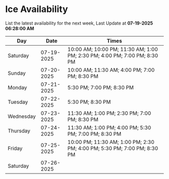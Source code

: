 # Ice Availability

List the latest availability for the next week, Last Update at **07-19-2025 06:28:00 AM**

| Day         | Date        | Times       |
| ----------- | ----------- | ----------- |
|Saturday|07-19-2025|10:00 AM; 10:00 PM; 11:30 AM; 1:00 PM; 2:30 PM; 4:00 PM; 7:00 PM; 8:30 PM|
|Sunday|07-20-2025|10:00 AM; 11:30 AM; 4:00 PM; 7:00 PM; 8:30 PM|
|Monday|07-21-2025|5:30 PM; 7:00 PM; 8:30 PM|
|Tuesday|07-22-2025|5:30 PM; 8:30 PM|
|Wednesday|07-23-2025|11:30 AM; 1:00 PM; 2:30 PM; 7:00 PM; 8:30 PM|
|Thursday|07-24-2025|11:30 AM; 1:00 PM; 4:00 PM; 5:30 PM; 7:00 PM; 8:30 PM|
|Friday|07-25-2025|10:00 PM; 11:30 AM; 1:00 PM; 2:30 PM; 4:00 PM; 5:30 PM; 7:00 PM; 8:30 PM|
|Saturday|07-26-2025||

